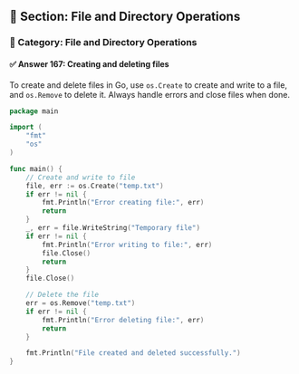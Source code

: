 ## 📘 Section: File and Directory Operations  
### 🔹 Category: File and Directory Operations  
#### ✅ Answer 167: Creating and deleting files

To create and delete files in Go, use `os.Create` to create and write to a file, and `os.Remove` to delete it. Always handle errors and close files when done.

```go
package main

import (
    "fmt"
    "os"
)

func main() {
    // Create and write to file
    file, err := os.Create("temp.txt")
    if err != nil {
        fmt.Println("Error creating file:", err)
        return
    }
    _, err = file.WriteString("Temporary file")
    if err != nil {
        fmt.Println("Error writing to file:", err)
        file.Close()
        return
    }
    file.Close()

    // Delete the file
    err = os.Remove("temp.txt")
    if err != nil {
        fmt.Println("Error deleting file:", err)
        return
    }

    fmt.Println("File created and deleted successfully.")
}
```
